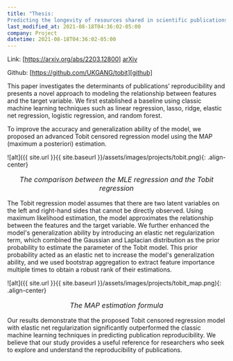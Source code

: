 ```yaml
---
title: "Thesis: 
Predicting the longevity of resources shared in scientific publications"
last_modified_at: 2021-08-18T04:36:02-05:00
company: Project
datetime: 2021-08-18T04:36:02-05:00
---
```


[arXiv]: https://arxiv.org/abs/2203.12800
<i class="fas fa-fw fa-university" aria-hidden="true"></i> Link: [https://arxiv.org/abs/2203.12800] [arXiv]

[github]: https://github.com/UKGANG/tobit
<i class="fab fa-fw fa-github" aria-hidden="true"></i> Github: [https://github.com/UKGANG/tobit][github]

This paper investigates the determinants of publications’ reproducibility and presents a novel approach to modeling the relationship between features and the target variable. We first established a baseline using classic machine learning techniques such as linear regression, lasso, ridge, elastic net regression, logistic regression, and random forest.

To improve the accuracy and generalization ability of the model, we proposed an advanced Tobit censored regression model using the MAP (maximum a posteriori) estimation. 

![alt]({{ site.url }}{{ site.baseurl }}/assets/images/projects/tobit.png){: .align-center}
<p style="text-align: center; font-size: 16px"><i>The comparison between the MLE regression and the Tobit regression</i></p>
The Tobit regression model assumes that there are two latent variables on the left and right-hand sides that cannot be directly observed. Using maximum likelihood estimation, the model approximates the relationship between the features and the target variable. We further enhanced the model's generalization ability by introducing an elastic net regularization term, which combined the Gaussian and Laplacian distribution as the prior probability to estimate the parameter of the Tobit model. This prior probability acted as an elastic net to increase the model's generalization ability, and we used bootstrap aggregation to extract feature importance multiple times to obtain a robust rank of their estimations.

![alt]({{ site.url }}{{ site.baseurl }}/assets/images/projects/tobit_map.png){: .align-center}
<p style="text-align: center; font-size: 16px"><i>The MAP estimation formula</i></p>
Our results demonstrate that the proposed Tobit censored regression model with elastic net regularization significantly outperformed the classic machine learning techniques in predicting publication reproducibility. We believe that our study provides a useful reference for researchers who seek to explore and understand the reproducibility of publications.
